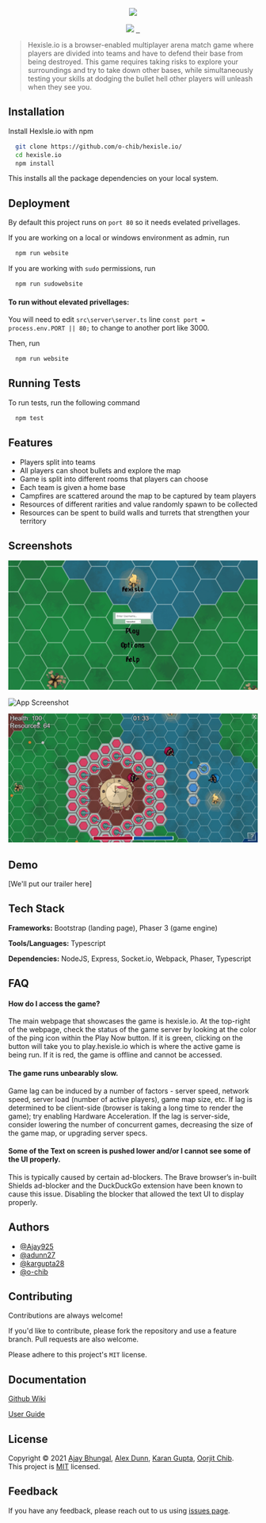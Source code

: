 <p align="center">
    <img src="https://i.imgur.com/cjIpMcl.png" />
</p>
<p align="center">
    <img src="https://img.shields.io/badge/version-0.1.0-blue.svg?cacheSeconds=2592000?" target="_blank" />
    <a href="https://github.com/o-chib/hexisle.io/wiki">
        <img alt="" src="https://img.shields.io/badge/documentation-here-brightgreen.svg?" target="_blank" />
    </a>
    <a href="https://docs.google.com/document/d/1YHrR4WNBf9_-gPamyvvTtFYI9yxm49cz7WaIZMAzbWY/edit?usp=sharing">
        <img alt="" src="https://img.shields.io/badge/userguide-here-brightgreen.svg?" target="_blank" />
    </a>
    <a href="https://github.com/o-chib/hexisle.io/blob/main/LICENSE">
        <img alt="" src="https://img.shields.io/badge/license-MIT-yellow.svg?" target="_blank" />
    </a>
</p>

> Hexisle.io is a browser-enabled multiplayer arena match game where players are divided into teams and have to defend their base from being destroyed. This game requires taking risks to explore your surroundings and try to take down other bases, while simultaneously testing your skills at dodging the bullet hell other players will unleash when they see you.

## Installation 

Install HexIsle.io with npm

```bash 
  git clone https://github.com/o-chib/hexisle.io/
  cd hexisle.io
  npm install
```

This installs all the package dependencies on your local system.
    
## Deployment

By default this project runs on `port 80` so it needs evelated privellages. 

If you are working on a local or windows environment as admin, run

```bash
  npm run website
```

If you are working with `sudo` permissions, run

```bash
  npm run sudowebsite
```

#### To run without elevated privellages:
 
 You will need to edit `src\server\server.ts` line `const port = process.env.PORT || 80;` to change to another port like 3000.
 
 Then, run
 
```bash
  npm run website
```

## Running Tests

To run tests, run the following command

```bash
  npm test
```

## Features

- Players split into teams
- All players can shoot bullets and explore the map
- Game is split into different rooms that players can choose
- Each team is given a home base
- Campfires are scattered around the map to be captured by team players
- Resources of different rarities and value randomly spawn to be collected
- Resources can be spent to build walls and turrets that strengthen your territory

## Screenshots

![App Screenshot](public/image/carousel1.png)

![App Screenshot](public/image/carousel2.png)

![App Screenshot](public/image/carousel3.png)
  
## Demo

[We'll put our trailer here]

  
## Tech Stack

**Frameworks:** Bootstrap (landing page), Phaser 3 (game engine)

**Tools/Languages:** Typescript

**Dependencies:** NodeJS, Express, Socket.io, Webpack, Phaser, Typescript
  
## FAQ

#### How do I access the game?

The main webpage that showcases the game is hexisle.io. At the top-right of the webpage, check the status of the game server by looking at the color of the ping icon within the Play Now button. If it is green, clicking on the button will take you to play.hexisle.io which is where the active game is being run. If it is red, the game is offline and cannot be accessed.

#### The game runs unbearably slow.

Game lag can be induced by a number of factors - server speed, network speed, server load (number of active players), game map size, etc. If lag is determined to be client-side (browser is taking a long time to render the game); try enabling Hardware Acceleration. 
If the lag is server-side, consider lowering the number of concurrent games, decreasing the size of the game map, or upgrading server specs.

#### Some of the Text on screen is pushed lower and/or I cannot see some of the UI properly.

This is typically caused by certain ad-blockers. The Brave browser’s in-built Shields ad-blocker and the DuckDuckGo extension have been known to cause this issue. Disabling the blocker that allowed the text UI to display properly.
  
## Authors

- [@Ajay925](https://github.com/Ajay925)
- [@adunn27](https://github.com/adunn27)
- [@kargupta28](https://github.com/kargupta28)
- [@o-chib](https://github.com/o-chib)

## Contributing

Contributions are always welcome!

If you'd like to contribute, please fork the repository and use a feature branch. Pull requests are also welcome.

Please adhere to this project's `MIT` license.

## Documentation

[Github Wiki](https://github.com/o-chib/hexisle.io/wiki)

[User Guide](https://docs.google.com/document/d/1YHrR4WNBf9_-gPamyvvTtFYI9yxm49cz7WaIZMAzbWY/edit?usp=sharing)

## License

Copyright © 2021 [Ajay Bhungal](https://github.com/Ajay925), [Alex Dunn](https://github.com/adunn27), [Karan Gupta](https://github.com/kargupta28), [Oorjit Chib](https://github.com/o-chib).<br />
This project is [MIT](https://github.com/o-chib/hexisle.io/blob/main/LICENSE) licensed.
  
## Feedback

If you have any feedback, please reach out to us using [issues page](https://github.com/kefranabg/readme-md-generator/issues).
